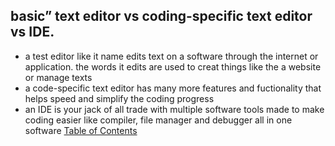 ## basic” text editor vs coding-specific text editor vs IDE.
- a test editor like it name edits text on a software through the internet or application. the words it edits are used to creat things like the a website or manage texts
- a code-specific text editor has many more features and fuctionality that helps speed and simplify the coding progress 
- an IDE is your jack of all trade with multiple software tools made to make coding easier like compiler, file manager and debugger all in one software
[Table of Contents](./README.md)